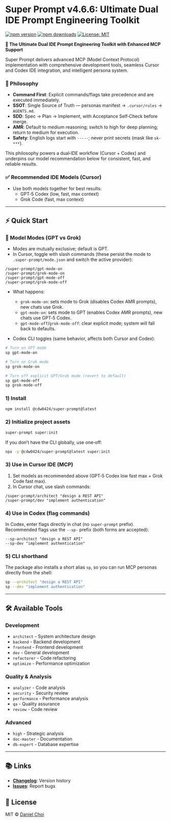 # Super Prompt v4.6.6: Ultimate Dual IDE Prompt Engineering Toolkit

[![npm version](https://img.shields.io/npm/v/@cdw0424/super-prompt.svg)](https://www.npmjs.com/package/@cdw0424/super-prompt)
[![npm downloads](https://img.shields.io/npm/dm/@cdw0424/super-prompt.svg)](https://www.npmjs.com/package/@cdw0424/super-prompt)
[![License: MIT](https://img.shields.io/badge/License-MIT-yellow.svg)](https://opensource.org/licenses/MIT)

**🚀 The Ultimate Dual IDE Prompt Engineering Toolkit with Enhanced MCP
Support**

Super Prompt delivers advanced MCP (Model Context Protocol) implementation with
comprehensive development tools, seamless Cursor and Codex IDE integration, and
intelligent persona system.

### 🧭 Philosophy

- **Command First**: Explicit commands/flags take precedence and are executed
  immediately.
- **SSOT**: Single Source of Truth — personas manifest → `.cursor/rules` →
  `AGENTS.md`.
- **SDD**: Spec → Plan → Implement, with Acceptance Self‑Check before merge.
- **AMR**: Default to medium reasoning; switch to high for deep planning; return
  to medium for execution.
- **Safety**: English logs start with `-----`; never print secrets (mask like
  `sk-***`).

This philosophy powers a dual‑IDE workflow (Cursor + Codex) and underpins our
model recommendation below for consistent, fast, and reliable results.

### ✅ Recommended IDE Models (Cursor)

- Use both models together for best results:
  - GPT‑5 Codex (low, fast, max context)
  - Grok Code (fast, max context)

---

## ⚡ Quick Start

### 🔀 Model Modes (GPT vs Grok)

- Modes are mutually exclusive; default is GPT.
- In Cursor, toggle with slash commands (these persist the mode to
  `.super-prompt/mode.json` and switch the active provider):

```
/super-prompt/gpt-mode-on
/super-prompt/grok-mode-on
/super-prompt/gpt-mode-off
/super-prompt/grok-mode-off
```

- What happens:
  - `grok-mode-on`: sets mode to Grok (disables Codex AMR prompts), new chats
    use Grok.
  - `gpt-mode-on`: sets mode to GPT (enables Codex AMR prompts), new chats use
    GPT‑5 Codex.
  - `gpt-mode-off`/`grok-mode-off`: clear explicit mode; system will fall back
    to defaults.

- Codex CLI toggles (same behavior, affects both Cursor and Codex):

```bash
# Turn on GPT mode
sp gpt-mode-on

# Turn on Grok mode
sp grok-mode-on

# Turn off explicit GPT/Grok mode (revert to default)
sp gpt-mode-off
sp grok-mode-off
```

### 1) Install

```bash
npm install @cdw0424/super-prompt@latest
```

### 2) Initialize project assets

```bash
super-prompt super:init
```

If you don’t have the CLI globally, use one‑off:

```bash
npx -y @cdw0424/super-prompt@latest super:init
```

### 3) Use in Cursor IDE (MCP)

1. Set models as recommended above (GPT‑5 Codex low fast max + Grok Code fast
   max).
2. In Cursor chat, use slash commands:

```
/super-prompt/architect "design a REST API"
/super-prompt/dev "implement authentication"
```

### 4) Use in Codex (flag commands)

In Codex, enter flags directly in chat (no `super-prompt` prefix). Recommended
flags use the `--sp-` prefix (both forms are accepted):

```
--sp-architect "design a REST API"
--sp-dev "implement authentication"
```

### 5) CLI shorthand

The package also installs a short alias `sp`, so you can run MCP personas
directly from the shell:

```bash
sp --architect "design a REST API"
sp --dev "implement authentication"
```

---

## 🛠️ Available Tools

### Development

- `architect` - System architecture design
- `backend` - Backend development
- `frontend` - Frontend development
- `dev` - General development
- `refactorer` - Code refactoring
- `optimize` - Performance optimization

### Quality & Analysis

- `analyzer` - Code analysis
- `security` - Security review
- `performance` - Performance analysis
- `qa` - Quality assurance
- `review` - Code review

### Advanced

- `high` - Strategic analysis
- `doc-master` - Documentation
- `db-expert` - Database expertise

---

## 📚 Links

- **[Changelog](CHANGELOG.md)**: Version history
- **[Issues](https://github.com/cdw0424/super-prompt/issues)**: Report bugs

## 📄 License

MIT © [Daniel Choi](https://github.com/cdw0424)
